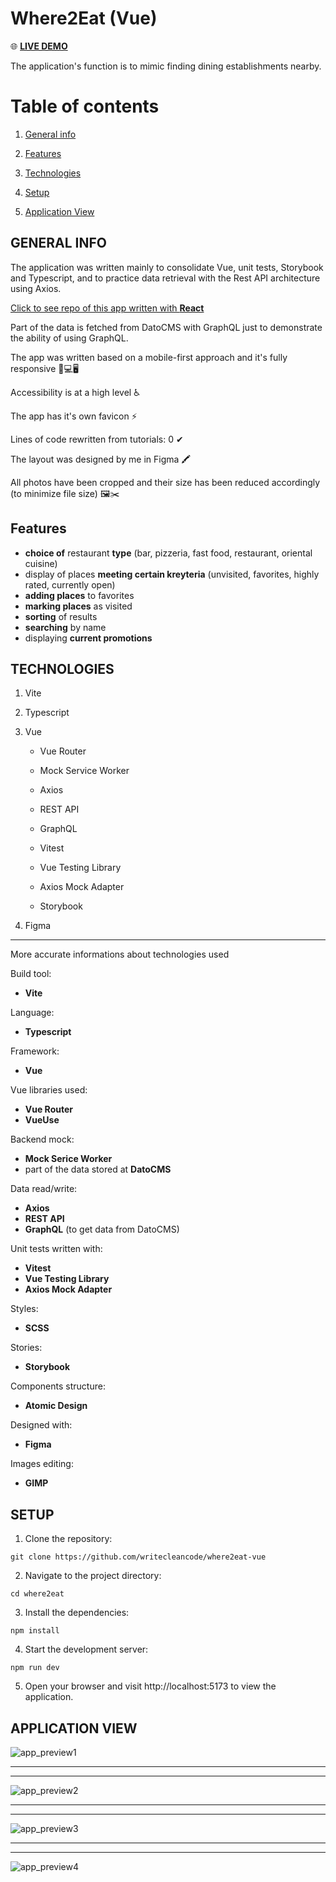 # Where2Eat (Vue)

🌐 [**LIVE DEMO**](https://writecleancode.github.io/where2eat-vue/)





The application's function is to mimic finding dining establishments nearby.



# Table of contents

1. [General info](#general-info)

2. [Features](#features)

2. [Technologies](#technologies)

3. [Setup](#setup)

4. [Application View](application-view)



## GENERAL INFO

The application was written mainly to consolidate Vue, unit tests, Storybook and Typescript, and to practice data retrieval with the Rest API architecture using Axios.

[Click to see repo of this app written with **React**](https://writecleancode.github.io/where2eat/)

Part of the data is fetched from DatoCMS with GraphQL just to demonstrate the ability of using GraphQL.

The app was written based on a mobile-first approach and it's fully responsive 📱💻🖥

Accessibility is at a high level ♿

The app has it's own favicon ⚡

Lines of code rewritten from tutorials: 0 ✔

The layout was designed by me in Figma 🖍

All photos have been cropped and their size has been reduced accordingly (to minimize file size) 🖼✂



## Features

- **choice of** restaurant **type** (bar, pizzeria, fast food, restaurant, oriental cuisine)
- display of places **meeting certain kreyteria** (unvisited, favorites, highly rated, currently open)
- **adding places** to favorites
- **marking places** as visited
- **sorting** of results
- **searching** by name
- displaying **current promotions**



## TECHNOLOGIES

1. Vite

2. Typescript

3. Vue

    - Vue Router

    - Mock Service Worker

    - Axios

    - REST API

    - GraphQL

    - Vitest

    - Vue Testing Library

    - Axios Mock Adapter

    - Storybook

4. Figma

---

More accurate informations about technologies used

Build tool:
- **Vite**

Language:
- **Typescript**

Framework:
- **Vue**

Vue libraries used:
- **Vue Router**
- **VueUse**

Backend mock:
- **Mock Serice Worker**
- part of the data stored at **DatoCMS**

Data read/write:
- **Axios**
- **REST API**
- **GraphQL** (to get data from DatoCMS)

Unit tests written with:
- **Vitest**
- **Vue Testing Library**
- **Axios Mock Adapter**

Styles:
- **SCSS**

Stories:
- **Storybook**

Components structure:
- **Atomic Design**

Designed with:
- **Figma**

Images editing:
- **GIMP**



## SETUP

1. Clone the repository:

```
git clone https://github.com/writecleancode/where2eat-vue
```

2. Navigate to the project directory:

```
cd where2eat
```

3. Install the dependencies:

```
npm install
```

4. Start the development server:

```
npm run dev
```

5. Open your browser and visit http://localhost:5173 to view the application.



## APPLICATION VIEW

![app_preview1](https://github.com/writecleancode/where2eat/assets/143826285/12dc356c-063f-408f-b77b-a4979182588d)
***
***
![app_preview2](https://github.com/writecleancode/where2eat/assets/143826285/d3bbcb0d-aae1-423a-b604-80ca03e7fb8d)
***
***
![app_preview3](https://github.com/writecleancode/where2eat/assets/143826285/bee245e0-1c10-4fb4-b533-b844c94ddc89)
***
***
![app_preview4](https://github.com/writecleancode/where2eat/assets/143826285/e5a577db-36dc-4dd8-95bc-8ce1df8c8d32)